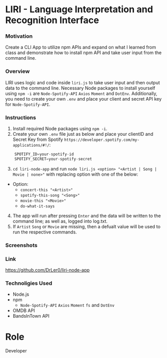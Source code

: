 # LIRI - Language Interpretation and Recognition Interface
### Motivation
  Create a CLI App to utilize npm APIs and expand on what I learned from class and demonstrate how to install npm API and take user input from the command line.
  
 ### Overview
   LIRI uses logic and code inside `liri.js` to take user input and then output data to the command line. Necessary Node packages to install yourself using `npm -i` are `Node-Spotify-API` `Axios` `Moment` and `DotEnv`. Additionally, you need to create your own `.env` and place your client and secret API key for `Node-Spotify-API`.
   
### Instructions
  1. Install required Node packages using `npm -i`.
  2. Create your own `.env` file just as below and place your clientID and Secret Key from Spotify `https://developer.spotify.com/my-applications/#!/`:
  ```javascript
      SPOTIFY_ID=your-spotify-id
      SPOTIFY_SECRET=your-spotify-secret
```
  3. `cd liri-node-app` and run `node liri.js <option> "<Artist | Song | Movie | none>"` with replacing option with one of the below:
* Option:
  * `concert-this "<Artist>"`
  * `spotify-this-song "<Song>"`
  * `movie-this "<Movie>"`
  * `do-what-it-says`
  
4. The app will run after pressing `Enter` and the data will be written to the command line; as well as, logged into log.txt.
5. If `Artist` `Song` or `Movie` are missing, then a defualt value will be used to run the respective commands.

### Screenshots


### Link
https://github.com/DrLer0/liri-node-app

### Technoligies Used
* Node.js
* npm
  * `Node-Spotify-API` `Axios` `Moment` `fs` and `DotEnv`
* OMDB API
* BandsInTown API
  
# Role
Developer

